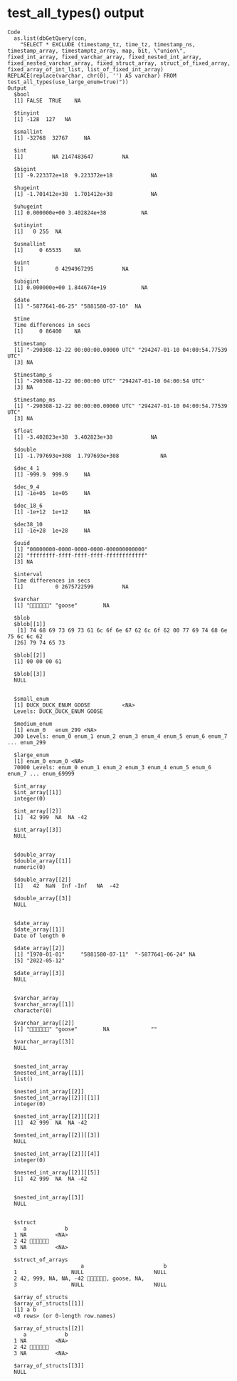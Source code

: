 # test_all_types() output

    Code
      as.list(dbGetQuery(con,
        "SELECT * EXCLUDE (timestamp_tz, time_tz, timestamp_ns, timestamp_array, timestamptz_array, map, bit, \"union\", fixed_int_array, fixed_varchar_array, fixed_nested_int_array, fixed_nested_varchar_array, fixed_struct_array, struct_of_fixed_array, fixed_array_of_int_list, list_of_fixed_int_array) REPLACE(replace(varchar, chr(0), '') AS varchar) FROM test_all_types(use_large_enum=true)"))
    Output
      $bool
      [1] FALSE  TRUE    NA
      
      $tinyint
      [1] -128  127   NA
      
      $smallint
      [1] -32768  32767     NA
      
      $int
      [1]         NA 2147483647         NA
      
      $bigint
      [1] -9.223372e+18  9.223372e+18            NA
      
      $hugeint
      [1] -1.701412e+38  1.701412e+38            NA
      
      $uhugeint
      [1] 0.000000e+00 3.402824e+38           NA
      
      $utinyint
      [1]   0 255  NA
      
      $usmallint
      [1]     0 65535    NA
      
      $uint
      [1]          0 4294967295         NA
      
      $ubigint
      [1] 0.000000e+00 1.844674e+19           NA
      
      $date
      [1] "-5877641-06-25" "5881580-07-10"  NA              
      
      $time
      Time differences in secs
      [1]     0 86400    NA
      
      $timestamp
      [1] "-290308-12-22 00:00:00.00000 UTC" "294247-01-10 04:00:54.77539 UTC" 
      [3] NA                                
      
      $timestamp_s
      [1] "-290308-12-22 00:00:00 UTC" "294247-01-10 04:00:54 UTC" 
      [3] NA                          
      
      $timestamp_ms
      [1] "-290308-12-22 00:00:00.00000 UTC" "294247-01-10 04:00:54.77539 UTC" 
      [3] NA                                
      
      $float
      [1] -3.402823e+38  3.402823e+38            NA
      
      $double
      [1] -1.797693e+308  1.797693e+308             NA
      
      $dec_4_1
      [1] -999.9  999.9     NA
      
      $dec_9_4
      [1] -1e+05  1e+05     NA
      
      $dec_18_6
      [1] -1e+12  1e+12     NA
      
      $dec38_10
      [1] -1e+28  1e+28     NA
      
      $uuid
      [1] "00000000-0000-0000-0000-000000000000"
      [2] "ffffffff-ffff-ffff-ffff-ffffffffffff"
      [3] NA                                    
      
      $interval
      Time differences in secs
      [1]          0 2675722599         NA
      
      $varchar
      [1] "🦆🦆🦆🦆🦆🦆" "goose"        NA            
      
      $blob
      $blob[[1]]
       [1] 74 68 69 73 69 73 61 6c 6f 6e 67 62 6c 6f 62 00 77 69 74 68 6e 75 6c 6c 62
      [26] 79 74 65 73
      
      $blob[[2]]
      [1] 00 00 00 61
      
      $blob[[3]]
      NULL
      
      
      $small_enum
      [1] DUCK_DUCK_ENUM GOOSE          <NA>          
      Levels: DUCK_DUCK_ENUM GOOSE
      
      $medium_enum
      [1] enum_0   enum_299 <NA>    
      300 Levels: enum_0 enum_1 enum_2 enum_3 enum_4 enum_5 enum_6 enum_7 ... enum_299
      
      $large_enum
      [1] enum_0 enum_0 <NA>  
      70000 Levels: enum_0 enum_1 enum_2 enum_3 enum_4 enum_5 enum_6 enum_7 ... enum_69999
      
      $int_array
      $int_array[[1]]
      integer(0)
      
      $int_array[[2]]
      [1]  42 999  NA  NA -42
      
      $int_array[[3]]
      NULL
      
      
      $double_array
      $double_array[[1]]
      numeric(0)
      
      $double_array[[2]]
      [1]   42  NaN  Inf -Inf   NA  -42
      
      $double_array[[3]]
      NULL
      
      
      $date_array
      $date_array[[1]]
      Date of length 0
      
      $date_array[[2]]
      [1] "1970-01-01"     "5881580-07-11"  "-5877641-06-24" NA              
      [5] "2022-05-12"    
      
      $date_array[[3]]
      NULL
      
      
      $varchar_array
      $varchar_array[[1]]
      character(0)
      
      $varchar_array[[2]]
      [1] "🦆🦆🦆🦆🦆🦆" "goose"        NA             ""            
      
      $varchar_array[[3]]
      NULL
      
      
      $nested_int_array
      $nested_int_array[[1]]
      list()
      
      $nested_int_array[[2]]
      $nested_int_array[[2]][[1]]
      integer(0)
      
      $nested_int_array[[2]][[2]]
      [1]  42 999  NA  NA -42
      
      $nested_int_array[[2]][[3]]
      NULL
      
      $nested_int_array[[2]][[4]]
      integer(0)
      
      $nested_int_array[[2]][[5]]
      [1]  42 999  NA  NA -42
      
      
      $nested_int_array[[3]]
      NULL
      
      
      $struct
         a            b
      1 NA         <NA>
      2 42 🦆🦆🦆🦆🦆🦆
      3 NA         <NA>
      
      $struct_of_arrays
                           a                         b
      1                 NULL                      NULL
      2 42, 999, NA, NA, -42 🦆🦆🦆🦆🦆🦆, goose, NA, 
      3                 NULL                      NULL
      
      $array_of_structs
      $array_of_structs[[1]]
      [1] a b
      <0 rows> (or 0-length row.names)
      
      $array_of_structs[[2]]
         a            b
      1 NA         <NA>
      2 42 🦆🦆🦆🦆🦆🦆
      3 NA         <NA>
      
      $array_of_structs[[3]]
      NULL
      
      


